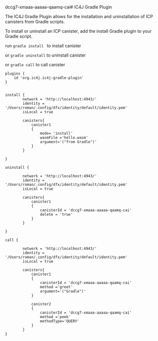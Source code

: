 dccg7-xmaaa-aaaaa-qaamq-cai# IC4J Gradle Plugin


The IC4J Gradle Plugin allows for the installation and uninstallation of ICP canisters from Gradle scripts.

To install or uninstall an ICP canister, add the install Gradle plugin to your Gradle script.

run 
```gradle install ```
to install canister

or ```gradle uninstall``` to uninstall canister

or ```gradle call``` to call canister

```
plugins {
	id 'org.ic4j.ic4j-gradle-plugin'
}


install {
		network = 'http://localhost:4943/'
		identity = '/Users/roman/.config/dfx/identity/default/identity.pem'	
		isLocal = true			
		
		canisters{
			canister1
			{
				mode= 'install'
		        wasmFile ='hello.wasm'
		        argument='("from Gradle")'
			}
		}
	
}

uninstall {

		network = 'http://localhost:4943/'
		identity = '/Users/roman/.config/dfx/identity/default/identity.pem'	
		isLocal = true			
		
		canisters{
			canister1
			{
		        canisterId = 'dccg7-xmaaa-aaaaa-qaamq-cai'
		        delete = 'true'
			}
		}
	
}

call {

		network = 'http://localhost:4943/'
		identity = '/Users/roman/.config/dfx/identity/default/identity.pem'		
		isLocal = true
		
		canisters{
			canister1
			{
		        canisterId = 'dccg7-xmaaa-aaaaa-qaamq-cai'
		        method ='greet'
		        argument='("Gradle")'
			}
			
			canister2
			{
		        canisterId = 'dccg7-xmaaa-aaaaa-qaamq-cai'
		        method ='peek'
		        methodType='QUERY'
			}			
		}
}
```

